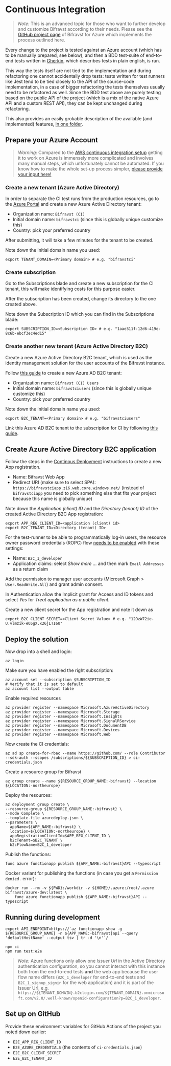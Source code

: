 # Continuous Integration

> _Note:_ This is an advanced topic for those who want to further develop and
> customize Bifravst according to their needs. Please see the
> [GitHub project page](https://github.com/bifravst/azure/) of Bifravst for
> Azure which implements the process outlined here.

Every change to the project is tested against an Azure account (which has to be
manually prepared, see below), and then a BDD test-suite of end-to-end tests
written in [Gherkin](https://cucumber.io/docs/gherkin/), which describes tests
in plain english, is run.

This way the tests itself are not tied to the implementation and during
refactoring one cannot accidentally drop tests: tests written for test runners
like Jest tend to be tied closely to the API of the source-code implementation,
in a case of bigger refactoring the tests themselves usually need to be
refactored as well. Since the BDD test above are purely testing based on the
public API of the project (which is a mix of the native Azure API and a custom
REST API), they can be kept unchanged during refactoring.

This also provides an easily grokable description of the available (and
implemented) features,
[in one folder](https://github.com/bifravst/azure/tree/saga/features).

## Prepare your Azure Account

> _Warning:_ Compared to the
> [AWS continuous integration setup](../aws/ContinuousIntegration.md) getting it
> to work on Azure is immensely more complicated and involves many manual steps,
> which unfortunately cannot be automated. If you know how to make the whole
> set-up process simpler,
> [please provide your input here!](https://github.com/bifravst/azure/issues/1)

### Create a new tenant (Azure Active Directory)

In order to separate the CI test runs from the production resources, go to the
[Azure Portal](https://portal.azure.com/) and create a new Azure Active
Directory tenant:

- Organization name: `Bifravst (CI)`
- Initial domain name: `bifravstci` (since this is globally unique customize
  this)
- Country: pick your preferred country

After submitting, it will take a few minutes for the tenant to be created.

Note down the initial domain name you used:

    export TENANT_DOMAIN=<Primary domain> # e.g. "bifravstci"

### Create subscription

Go to the Subscriptions blade and create a new subscription for the CI tenant,
this will make identifying costs for this purpose easier.

After the subscription has been created, change its directory to the one created
above.

Note down the Subscription ID which you can find in the Subscriptions blade:

    export SUBSCRIPTION_ID=<Subscription ID> # e.g. "1aae311f-12d6-419e-8c6b-ebcf3ec4ed15"

### Create another new tenant (Azure Active Directory B2C)

Create a new Azure Active Directory B2C tenant, which is used as the identity
management solution for the user accounts of the Bifravst instance.

Follow
[this guide](https://docs.microsoft.com/en-us/azure/active-directory-b2c/tutorial-create-tenant)
to create a new Azure AD B2C tenant:

- Organization name: `Bifravst (CI) Users`
- Initial domain name: `bifravstciusers` (since this is globally unique
  customize this)
- Country: pick your preferred country

Note down the initial domain name you used:

    export B2C_TENANT=<Primary domain> # e.g. "bifravstciusers"

Link this Azure AD B2C tenant to the subscription for CI by following
[this guide](https://docs.microsoft.com/en-us/azure/active-directory-b2c/billing#link-an-azure-ad-b2c-tenant-to-a-subscription).

## Create Azure Active Directory B2C application

Follow the steps in the [Continous Deployment](./ContinuousDeployment.md)
instructions to create a new App registration.

- Name: Bifravst Web App
- Redirect URI (make sure to select SPA):
  `https://bifravstciapp.z16.web.core.windows.net/` (instead of `bifravstciapp`
  you need to pick something else that fits your project because this name is
  globally unique)

Note down the _Application (client) ID_ and the _Directory (tenant) ID_ of the
created Active Directory B2C App registration:

```
export APP_REG_CLIENT_ID=<application (client) id>
export B2C_TENANT_ID=<Directory (tenant) ID>
```

For the test-runner to be able to programmatically log-in users, the resource
owner password credentials (ROPC) flow
[needs to be enabled](https://docs.microsoft.com/EN-US/azure/active-directory-b2c/configure-ropc?tabs=app-reg-ga)
with these settings:

- Name: `B2C_1_developer`
- Application claims: select _Show more ..._ and then mark `Email Addresses` as
  a return claim

Add the permission to manager user accounts (Microsoft Graph >
`User.ReadWrite.All`) and grant admin consent.

In Authentication allow the Implicit grant for Access and ID tokens and select
_Yes_ for _Treat application as a public client._

Create a new client secret for the App registration and note it down as

    export B2C_CLIENT_SECRET=<Client Secret Value> # e.g. "12OzW72ie-U.vlmzik-eO5gX.x26jLTI6U"

## Deploy the solution

Now drop into a shell and login:

    az login

Make sure you have enabled the right subscription:

    az account set --subscription $SUBSCRIPTION_ID
    # Verify that it is set to default
    az account list --output table

Enable required resources

    az provider register --namespace Microsoft.AzureActiveDirectory
    az provider register --namespace Microsoft.Storage
    az provider register --namespace Microsoft.Insights
    az provider register --namespace Microsoft.SignalRService
    az provider register --namespace Microsoft.DocumentDB
    az provider register --namespace Microsoft.Devices
    az provider register --namespace Microsoft.Web

Now create the CI credentials:

    az ad sp create-for-rbac --name https://github.com/ --role Contributor --sdk-auth --scopes /subscriptions/${SUBSCRIPTION_ID} > ci-credentials.json

Create a resource group for Bifravst

    az group create --name ${RESOURCE_GROUP_NAME:-bifravst} --location ${LOCATION:-northeurope}

Deploy the resources:

    az deployment group create \
    --resource-group ${RESOURCE_GROUP_NAME:-bifravst} \
    --mode Complete \
    --template-file azuredeploy.json \
    --parameters \
      appName=${APP_NAME:-bifravst} \
      location=${LOCATION:-northeurope} \
      appRegistrationClientId=$APP_REG_CLIENT_ID \
      b2cTenant=$B2C_TENANT \
      b2cFlowName=B2C_1_developer

Publish the functions:

    func azure functionapp publish ${APP_NAME:-bifravst}API --typescript

Docker variant for publishing the functions (in case you get a
`Permission denied.` error):

    docker run --rm -v ${PWD}:/workdir -v ${HOME}/.azure:/root/.azure bifravst/azure-dev:latest \
        func azure functionapp publish ${APP_NAME:-bifravst}API --typescript

## Running during development

    export API_ENDPOINT=https://`az functionapp show -g ${RESOURCE_GROUP_NAME} -n ${APP_NAME:-bifravst}api --query 'defaultHostName' --output tsv | tr -d '\n'`/

    npm ci
    npm run test:e2e

> _Note:_ Azure functions only allow one _Issuer Url_ in the Active Directory
> authentication configuration, so you cannot interact with this instance both
> from the end-to-end tests **and** the web app because the user flow name
> differs (`B2C_1_developer` for end-to-end tests and `B2C_1_signup_signin` for
> the web application) and it is part of the Issuer Url, e.g.
> `https://${TENANT_DOMAIN}.b2clogin.com/${TENANT_DOMAIN}.onmicrosoft.com/v2.0/.well-known/openid-configuration?p=B2C_1_developer`.

## Set up on GitHub

Provide these environment variables for GitHub Actions of the project you noted
down earlier:

- `E2E_APP_REG_CLIENT_ID`
- `E2E_AZURE_CREDENTIALS` (the contents of `ci-credentials.json`)
- `E2E_B2C_CLIENT_SECRET`
- `E2E_B2C_TENANT_ID`
